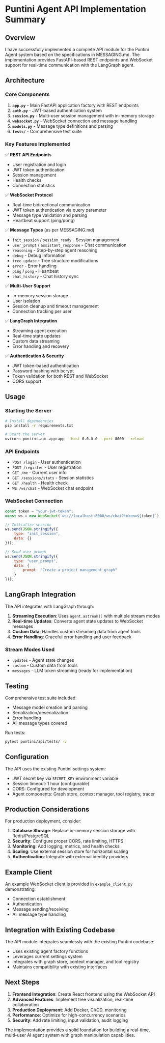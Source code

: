 # Puntini Agent API Implementation Summary

## Overview

I have successfully implemented a complete API module for the Puntini Agent system based on the specifications in MESSAGING.md. The implementation provides FastAPI-based REST endpoints and WebSocket support for real-time communication with the LangGraph agent.

## Architecture

### Core Components

1. **`app.py`** - Main FastAPI application factory with REST endpoints
2. **`auth.py`** - JWT-based authentication system
3. **`session.py`** - Multi-user session management with in-memory storage
4. **`websocket.py`** - WebSocket connection and message handling
5. **`models.py`** - Message type definitions and parsing
6. **`tests/`** - Comprehensive test suite

### Key Features Implemented

✅ **REST API Endpoints**
- User registration and login
- JWT token authentication
- Session management
- Health checks
- Connection statistics

✅ **WebSocket Protocol**
- Real-time bidirectional communication
- JWT token authentication via query parameter
- Message type validation and parsing
- Heartbeat support (ping/pong)

✅ **Message Types** (as per MESSAGING.md)
- `init_session` / `session_ready` - Session management
- `user_prompt` / `assistant_response` - Chat communication
- `reasoning` - Step-by-step agent reasoning
- `debug` - Debug information
- `tree_update` - Tree structure modifications
- `error` - Error handling
- `ping` / `pong` - Heartbeat
- `chat_history` - Chat history sync

✅ **Multi-User Support**
- In-memory session storage
- User isolation
- Session cleanup and timeout management
- Connection tracking per user

✅ **LangGraph Integration**
- Streaming agent execution
- Real-time state updates
- Custom data streaming
- Error handling and recovery

✅ **Authentication & Security**
- JWT token-based authentication
- Password hashing with bcrypt
- Token validation for both REST and WebSocket
- CORS support

## Usage

### Starting the Server

```bash
# Install dependencies
pip install -r requirements.txt

# Start the server
uvicorn puntini.api.app:app --host 0.0.0.0 --port 8000 --reload
```

### API Endpoints

- `POST /login` - User authentication
- `POST /register` - User registration
- `GET /me` - Current user info
- `GET /sessions/stats` - Session statistics
- `GET /health` - Health check
- `WS /ws/chat` - WebSocket chat endpoint

### WebSocket Connection

```javascript
const token = "your-jwt-token";
const ws = new WebSocket(`ws://localhost:8000/ws/chat?token=${token}`);

// Initialize session
ws.send(JSON.stringify({
    type: "init_session",
    data: {}
}));

// Send user prompt
ws.send(JSON.stringify({
    type: "user_prompt",
    data: {
        prompt: "Create a project management graph"
    }
}));
```

## LangGraph Integration

The API integrates with LangGraph through:

1. **Streaming Execution**: Uses `agent.astream()` with multiple stream modes
2. **Real-time Updates**: Converts agent state updates to WebSocket messages
3. **Custom Data**: Handles custom streaming data from agent tools
4. **Error Handling**: Graceful error handling and user feedback

### Stream Modes Used

- `updates` - Agent state changes
- `custom` - Custom data from tools
- `messages` - LLM token streaming (ready for implementation)

## Testing

Comprehensive test suite included:

- Message model creation and parsing
- Serialization/deserialization
- Error handling
- All message types covered

Run tests:
```bash
pytest puntini/api/tests/ -v
```

## Configuration

The API uses the existing Puntini settings system:

- JWT secret key via `SECRET_KEY` environment variable
- Session timeout: 1 hour (configurable)
- CORS: Configured for development
- Agent components: Graph store, context manager, tool registry, tracer

## Production Considerations

For production deployment, consider:

1. **Database Storage**: Replace in-memory session storage with Redis/PostgreSQL
2. **Security**: Configure proper CORS, rate limiting, HTTPS
3. **Monitoring**: Add logging, metrics, and health checks
4. **Scaling**: Use external session store for horizontal scaling
5. **Authentication**: Integrate with external identity providers

## Example Client

An example WebSocket client is provided in `example_client.py` demonstrating:

- Connection establishment
- Authentication
- Message sending/receiving
- All message type handling

## Integration with Existing Codebase

The API module integrates seamlessly with the existing Puntini codebase:

- Uses existing agent factory functions
- Leverages current settings system
- Integrates with graph store, context manager, and tool registry
- Maintains compatibility with existing interfaces

## Next Steps

1. **Frontend Integration**: Create React frontend using the WebSocket API
2. **Advanced Features**: Implement tree visualization, real-time collaboration
3. **Production Deployment**: Add Docker, CI/CD, monitoring
4. **Performance**: Optimize for high-concurrency scenarios
5. **Security**: Add rate limiting, input validation, audit logging

The implementation provides a solid foundation for building a real-time, multi-user AI agent system with graph manipulation capabilities.
